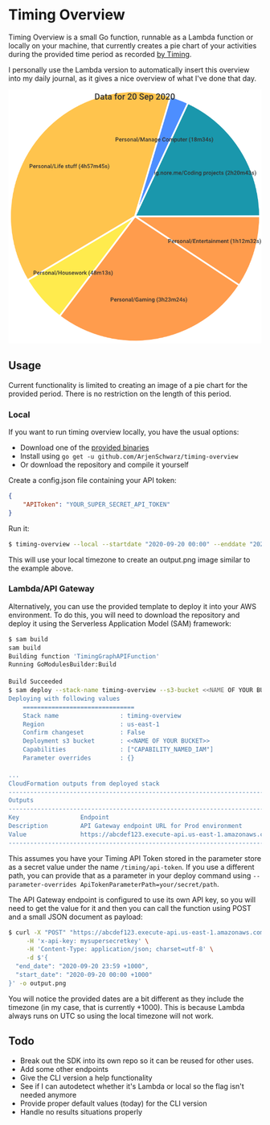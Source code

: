 # Timing Overview

Timing Overview is a small Go function, runnable as a Lambda function or locally on your machine, that currently creates a pie chart of your activities during the provided time period as recorded [by Timing](https://timingapp.com).

I personally use the Lambda version to automatically insert this overview into my daily journal, as it gives a nice overview of what I've done that day.

!["Obviously not all days are very productive"](docs/timing-example.png)

## Usage

Current functionality is limited to creating an image of a pie chart for the provided period. There is no restriction on the length of this period.

### Local

If you want to run timing overview locally, you have the usual options:

* Download one of the [provided binaries](https://github.com/ArjenSchwarz/timing-overview/releases)
* Install using `go get -u github.com/ArjenSchwarz/timing-overview`
* Or download the repository and compile it yourself

Create a config.json file containing your API token:

```json
{
    "APIToken": "YOUR_SUPER_SECRET_API_TOKEN"
}
```

Run it:

```bash
$ timing-overview --local --startdate "2020-09-20 00:00" --enddate "2020-09-20 23:59"
```

This will use your local timezone to create an output.png image similar to the example above.

### Lambda/API Gateway

Alternatively, you can use the provided template to deploy it into your AWS environment. To do this, you will need to download the repository and deploy it using the Serverless Application Model (SAM) framework:

```bash
$ sam build
sam build
Building function 'TimingGraphAPIFunction'
Running GoModulesBuilder:Build

Build Succeeded
$ sam deploy --stack-name timing-overview --s3-bucket <<NAME OF YOUR BUCKET>> --capabilities CAPABILITY_NAMED_IAM
Deploying with following values
    ===============================
    Stack name                 : timing-overview
    Region                     : us-east-1
    Confirm changeset          : False
    Deployment s3 bucket       : <<NAME OF YOUR BUCKET>>
    Capabilities               : ["CAPABILITY_NAMED_IAM"]
    Parameter overrides        : {}

...
CloudFormation outputs from deployed stack
-------------------------------------------------------------------------------------------------------------------
Outputs
-------------------------------------------------------------------------------------------------------------------
Key                 Endpoint
Description         API Gateway endpoint URL for Prod environment
Value               https://abcdef123.execute-api.us-east-1.amazonaws.com/Prod/graph
-------------------------------------------------------------------------------------------------------------------
```

This assumes you have your Timing API Token stored in the parameter store as a secret value under the name `/timing/api-token`. If you use a different path, you can provide that as a parameter in your deploy command using `--parameter-overrides ApiTokenParameterPath=your/secret/path`.

The API Gateway endpoint is configured to use its own API key, so you will need to get the value for it and then you can call the function using POST and a small JSON document as payload:

```bash
$ curl -X "POST" "https://abcdef123.execute-api.us-east-1.amazonaws.com/Prod/graph" \
     -H 'x-api-key: mysupersecretkey' \
     -H 'Content-Type: application/json; charset=utf-8' \
     -d $'{
  "end_date": "2020-09-20 23:59 +1000",
  "start_date": "2020-09-20 00:00 +1000"
}' -o output.png
```

You will notice the provided dates are a bit different as they include the timezone (in my case, that is currently +1000). This is because Lambda always runs on UTC so using the local timezone will not work.

## Todo

* Break out the SDK into its own repo so it can be reused for other uses.
* Add some other endpoints
* Give the CLI version a help functionality
* See if I can autodetect whether it's Lambda or local so the flag isn't needed anymore
* Provide proper default values (today) for the CLI version
* Handle no results situations properly
